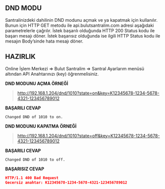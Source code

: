 **DND MODU**
----
Santralinizdeki dahilinin DND modunu açmak ve ya kapatmak için kullanılır. Bunun için HTTP GET metodu ile api.bulutsantralim.com adresi
aşağıdaki parametrelerle çağrılır. İstek başarılı olduğunda HTTP 200 Status kodu ile başarı mesajı döner.
İstek başarısız olduğunda ise ilgili HTTP Status kodu ile mesajın Body’sinde hata mesajı döner.

**HAZIRLIK**
----
  Online İşlem Merkezi => Bulut Santralim => Santral Ayarlarım menüsü altından API Anahtarınızı (key) öğrenmelisiniz.
  
**DND MODUNU AÇMA ÖRNEĞİ**

>http://192.168.1.204/dnd/1010?state=on&key=K12345678-1234-5678-4321-123456789012

**BAŞARILI CEVAP**
```
Changed DND of 1010 to on.
```

**DND MODUNU KAPATMA ÖRNEĞİ**

>http://192.168.1.204/dnd/1010?state=off&key=K12345678-1234-5678-4321-123456789012

**BAŞARILI CEVAP**
```
Changed DND of 1010 to off.
```

**BAŞARISIZ CEVAP** 

```json
HTTP/1.1 400 Bad Request 
Gecersiz anahtar: K12345678-1234-5678-4321-123456789012
```
